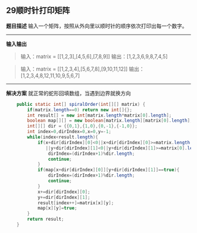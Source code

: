 ## 29顺时针打印矩阵
**题目描述**
输入一个矩阵，按照从外向里以顺时针的顺序依次打印出每一个数字。

---
**输入输出**
>输入：matrix = [[1,2,3],[4,5,6],[7,8,9]]
输出：[1,2,3,6,9,8,7,4,5]

>输入：matrix = [[1,2,3,4],[5,6,7,8],[9,10,11,12]]
输出：[1,2,3,4,8,12,11,10,9,5,6,7]
---
**解决方案**
就正常的蛇形回填数组，当遇到边界就换方向
```java
    public static int[] spiralOrder(int[][] matrix) {
        if(matrix.length==0) return new int[]{};
        int result[] = new int[matrix.length*matrix[0].length];
        boolean map[][] = new boolean[matrix.length][matrix[0].length];
        int[][] dir = {{0,1},{1,0},{0,-1},{-1,0}};
        int index=0,dirIndex=0,x=0,y=-1;
        while(index<result.length){
            if(x+dir[dirIndex][0]<0||x+dir[dirIndex][0]>=matrix.length
               ||y+dir[dirIndex][1]<0||y+dir[dirIndex][1]>=matrix[0].length){
                dirIndex=(dirIndex+1)%dir.length;
                continue;
            }
            if(map[x+dir[dirIndex][0]][y+dir[dirIndex][1]]==true){
                dirIndex=(dirIndex+1)%dir.length;
                continue;
            }
            x+=dir[dirIndex][0];
            y+=dir[dirIndex][1];
            result[index++]=matrix[x][y];
            map[x][y]=true;
        }
        return result;
    }
```


